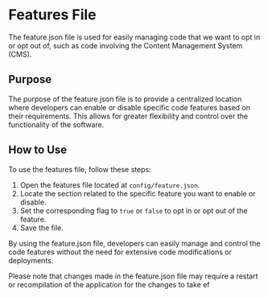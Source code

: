 # Features File

 The feature.json file is used for easily managing code that we want to opt in or opt out of, such as code involving the Content Management System (CMS).

 ## Purpose

 The purpose of the feature.json file is to provide a centralized location where developers can enable or disable specific code features based on their requirements. This allows for greater flexibility and control over the functionality of the software.

 ## How to Use

 To use the features file, follow these steps:

 1. Open the features file located at `config/feature.json`.
 2. Locate the section related to the specific feature you want to enable or disable.
 3. Set the corresponding flag to `true` or `false` to opt in or opt out of the feature.
 4. Save the file.

 By using the feature.json file, developers can easily manage and control the code features without the need for extensive code modifications or deployments.

 Please note that changes made in the feature.json file may require a restart or recompilation of the application for the changes to take ef